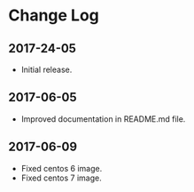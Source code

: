 # Change Log

## 2017-24-05

- Initial release.

## 2017-06-05

- Improved documentation in README.md file.

## 2017-06-09

- Fixed centos 6 image.
- Fixed centos 7 image.

